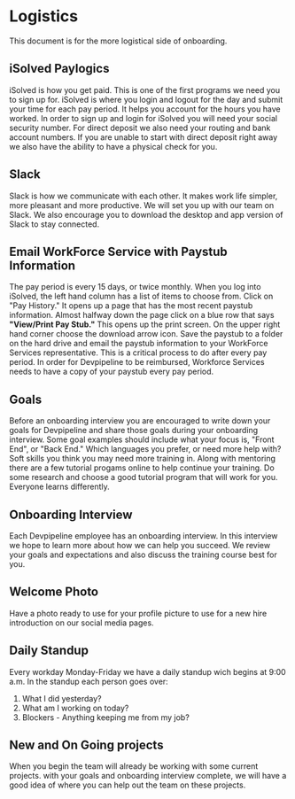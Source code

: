 # Logistics

This document is for the more logistical side of onboarding.

## iSolved Paylogics

iSolved is how you get paid. This is one of the first programs we need you to sign up for. iSolved is where you login and logout for the day and
submit your time for each pay period. It helps you account for the hours you have worked. In order to sign up and login for iSolved you will need your
social security number. For direct deposit we also need your routing and bank account numbers. If you are unable to start with direct deposit right away
we also have the ability to have a physical check for you.

## Slack

Slack is how we communicate with each other. It makes work life simpler, more pleasant and more productive. We will set you up with our team
on Slack. We also encourage you to download the desktop and app version of Slack to stay connected.

## Email WorkForce Service with Paystub Information

The pay period is every 15 days, or twice monthly. When you log into iSolved, the left hand column has a list of items to choose from. Click on
"Pay History." It opens up a page that has the most recent paystub information. Almost halfway down the page click on a blue row that says
**"View/Print Pay Stub."** This opens up the print screen. On the upper right hand corner choose the download arrow icon. Save the paystub to a
folder on the hard drive and email the paystub information to your WorkForce Services representative. This is a critical process to do after every
pay period. In order for Devpipeline to be reimbursed, Workforce Services needs to have a copy of your paystub every pay period.

## Goals

Before an onboarding interview you are encouraged to write down your goals for Devpipeline and share those goals during your onboarding interview.
Some goal examples should include what your focus is, "Front End", or "Back End." Which languages you prefer, or need more
help with? Soft skills you think you may need more training in. Along with mentoring there are a few tutorial progams online to help continue your training. Do some research and choose a good tutorial program that will work for you. Everyone learns differently.

## Onboarding Interview

Each Devpipeline employee has an onboarding interview. In this interview we hope to learn more about how we can help you succeed. We review your goals and expectations and also discuss the training course best for you.

## Welcome Photo

Have a photo ready to use for your profile picture to use for a new hire introduction on our social media pages.

## Daily Standup

Every workday Monday-Friday we have a daily standup wich begins at 9:00 a.m. In the standup each person goes over:

1. What I did yesterday?
2. What am I working on today?
3. Blockers - Anything keeping me from my job?

## New and On Going projects

When you begin the team will already be working with some current projects. with your goals and onboarding interview complete, we will have a good idea of
where you can help out the team on these projects.
